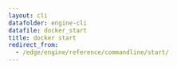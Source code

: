 ```yaml
---
layout: cli
datafolder: engine-cli
datafile: docker_start
title: docker start
redirect_from:
  - /edge/engine/reference/commandline/start/
---
```

<!--
This page is automatically generated from Docker's source code. If you want to
suggest a change to the text that appears here, open a ticket or pull request
in the source repository on GitHub:

https://github.com/docker/cli
-->

